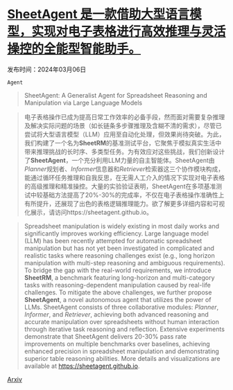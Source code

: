 # [SheetAgent 是一款借助大型语言模型，实现对电子表格进行高效推理与灵活操控的全能型智能助手。](https://arxiv.org/abs/2403.03636)

发布时间：2024年03月06日

`Agent`

> SheetAgent: A Generalist Agent for Spreadsheet Reasoning and Manipulation via Large Language Models

> 电子表格操作已成为提高日常工作效率的必备手段，然而面对需要复杂推理及解决实际问题的场景（如长链条多步骤推理及含糊不清的需求），尽管已尝试将大型语言模型（LLM）应用至自动化处理，但效果尚待突破。为此，我们构建了一个名为$\textbf{SheetRM}$的基准测试平台，它聚焦于模拟真实生活中带来推理挑战的长时序、多类型任务。为有效应对这些挑战，我们创新设计了$\textbf{SheetAgent}$，一个充分利用LLM力量的自主智能体。SheetAgent由$\textit{Planner}$规划者、$\textit{Informer}$信息器和$\textit{Retriever}$检索器这三个协作模块构成，能通过循环任务推理和自我反思，在无需人工介入的情况下实现对电子表格的高级推理和精准操控。大量的实验验证表明，SheetAgent在多项基准测试中较基础方法提高了20%-30%的完成率，不仅在电子表格操作准确性上有所提升，还展现了出色的表格逻辑推理能力。欲了解更多详细内容和可视化展示，请访问https://sheetagent.github.io。

> Spreadsheet manipulation is widely existing in most daily works and significantly improves working efficiency. Large language model (LLM) has been recently attempted for automatic spreadsheet manipulation but has not yet been investigated in complicated and realistic tasks where reasoning challenges exist (e.g., long horizon manipulation with multi-step reasoning and ambiguous requirements). To bridge the gap with the real-world requirements, we introduce $\textbf{SheetRM}$, a benchmark featuring long-horizon and multi-category tasks with reasoning-dependent manipulation caused by real-life challenges. To mitigate the above challenges, we further propose $\textbf{SheetAgent}$, a novel autonomous agent that utilizes the power of LLMs. SheetAgent consists of three collaborative modules: $\textit{Planner}$, $\textit{Informer}$, and $\textit{Retriever}$, achieving both advanced reasoning and accurate manipulation over spreadsheets without human interaction through iterative task reasoning and reflection. Extensive experiments demonstrate that SheetAgent delivers 20-30% pass rate improvements on multiple benchmarks over baselines, achieving enhanced precision in spreadsheet manipulation and demonstrating superior table reasoning abilities. More details and visualizations are available at https://sheetagent.github.io.

[Arxiv](https://arxiv.org/abs/2403.03636)